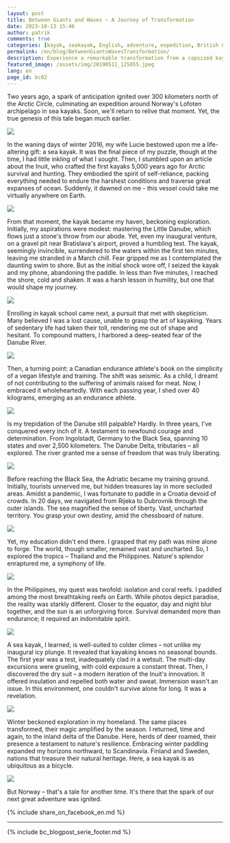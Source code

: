 ```yaml
---
layout: post
title: Between Giants and Waves ~ A Journey of Transformation
date: 2023-10-13 15:46
author: patrik
comments: true
categories: [kayak, seakayak, English, adventure, expedition, British Columbia, Canada, bear, seal, sealion, whale, outdoor]
permalink: /en/blog/BetweenGiantsWavesTransformation/
description: Experience a remarkable transformation from a capsized kayak mishap to epic Arctic expeditions. Follow the author's evolution from a novice to an endurance athlete, navigating uncharted waters, exploring coral reefs, and conquering the Danube's vast expanse. This is a story of resilience, self-discovery, and the limitless potential of sea kayaking.
featured_image: /assets/img/20190511_125055.jpeg
lang: en
page_id: bc02
---
```

Two years ago, a spark of anticipation ignited over 300 kilometers north of the Arctic Circle, culminating an expedition around Norway's Lofoten archipelago in sea kayaks. Soon, we'll return to relive that moment. Yet, the true genesis of this tale began much earlier.

![](/assets/img/20210808_171634.jpeg)

In the waning days of winter 2016, my wife Lucie bestowed upon me a life-altering gift: a sea kayak. It was the final piece of my puzzle, though at the time, I had little inkling of what I sought. Then, I stumbled upon an article about the Inuit, who crafted the first kayaks 5,000 years ago for Arctic survival and hunting. They embodied the spirit of self-reliance, packing everything needed to endure the harshest conditions and traverse great expanses of ocean. Suddenly, it dawned on me - this vessel could take me virtually anywhere on Earth.

![](/assets/img/20190511_125055.jpeg)

From that moment, the kayak became my haven, beckoning exploration. Initially, my aspirations were modest: mastering the Little Danube, which flows just a stone's throw from our abode. Yet, even my inaugural venture, on a gravel pit near Bratislava's airport, proved a humbling test. The kayak, seemingly invincible, surrendered to the waters within the first ten minutes, leaving me stranded in a March chill. Fear gripped me as I contemplated the daunting swim to shore. But as the initial shock wore off, I seized the kayak and my phone, abandoning the paddle. In less than five minutes, I reached the shore, cold and shaken. It was a harsh lesson in humility, but one that would shape my journey.

![](/assets/img/20210611_202728.jpeg)

Enrolling in kayak school came next, a pursuit that met with skepticism. Many believed I was a lost cause, unable to grasp the art of kayaking. Years of sedentary life had taken their toll, rendering me out of shape and hesitant. To compound matters, I harbored a deep-seated fear of the Danube River.

![](/assets/img/IMG_20220416_115645_059.jpeg)

Then, a turning point: a Canadian endurance athlete's book on the simplicity of a vegan lifestyle and training. The shift was seismic. As a child, I dreamt of not contributing to the suffering of animals raised for meat. Now, I embraced it wholeheartedly. With each passing year, I shed over 40 kilograms, emerging as an endurance athlete.

![](/assets/img/20210523_133052.jpeg)

Is my trepidation of the Danube still palpable? Hardly. In three years, I've conquered every inch of it. A testament to newfound courage and determination. From Ingolstadt, Germany to the Black Sea, spanning 10 states and over 2,500 kilometers. The Danube Delta, tributaries – all explored. The river granted me a sense of freedom that was truly liberating.

![](/assets/img/IMG_3178.jpg)

Before reaching the Black Sea, the Adriatic became my training ground. Initially, tourists unnerved me, but hidden treasures lay in more secluded areas. Amidst a pandemic, I was fortunate to paddle in a Croatia devoid of crowds. In 20 days, we navigated from Rijeka to Dubrovnik through the outer islands. The sea magnified the sense of liberty. Vast, uncharted territory. You grasp your own destiny, amid the chessboard of nature.

![](/assets/img/foxo-hr.jpg)

Yet, my education didn't end there. I grasped that my path was mine alone to forge. The world, though smaller, remained vast and uncharted. So, I explored the tropics – Thailand and the Philippines. Nature's splendor enraptured me, a symphony of life.

![](/assets/img/P2218348.jpeg)

In the Philippines, my quest was twofold: isolation and coral reefs. I paddled among the most breathtaking reefs on Earth. While photos depict paradise, the reality was starkly different. Closer to the equator, day and night blur together, and the sun is an unforgiving force. Survival demanded more than endurance; it required an indomitable spirit.

![](/assets/img/P1010051.jpeg)

A sea kayak, I learned, is well-suited to colder climes – not unlike my inaugural icy plunge. It revealed that kayaking knows no seasonal bounds. The first year was a test, inadequately clad in a wetsuit. The multi-day excursions were grueling, with cold exposure a constant threat. Then, I discovered the dry suit – a modern iteration of the Inuit's innovation. It offered insulation and repelled both water and sweat. Immersion wasn't an issue. In this environment, one couldn't survive alone for long. It was a revelation.

![](/assets/img/P3090369.jpeg)

Winter beckoned exploration in my homeland. The same places transformed, their magic amplified by the season. I returned, time and again, to the inland delta of the Danube. Here, herds of deer roamed, their presence a testament to nature's resilience. Embracing winter paddling expanded my horizons northward, to Scandinavia. Finland and Sweden, nations that treasure their natural heritage. Here, a sea kayak is as ubiquitous as a bicycle.

![](/assets/img/IMG_20170114_125604.jpeg)

But Norway – that's a tale for another time. It's there that the spark of our next great adventure was ignited.

{% include share_on_facebook_en.md %}

---

{% include bc_blogpost_serie_footer.md %}